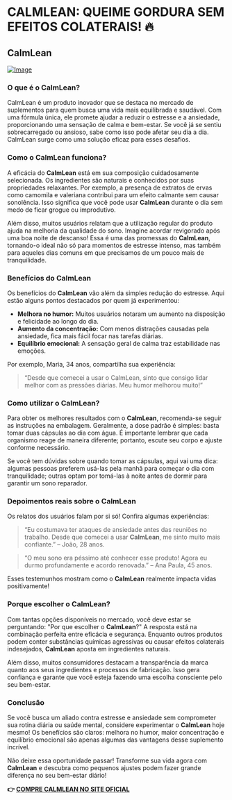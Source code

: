 # CALMLEAN: QUEIME GORDURA SEM EFEITOS COLATERAIS! 🔥

## CalmLean

[![Image](https://www2.sellhealth.com/238/calmlean_logo.jpg)](https://gchaffi.com/tRzL6o4g)

### O que é o CalmLean?

CalmLean é um produto inovador que se destaca no mercado de suplementos para quem busca uma vida mais equilibrada e saudável. Com uma fórmula única, ele promete ajudar a reduzir o estresse e a ansiedade, proporcionando uma sensação de calma e bem-estar. Se você já se sentiu sobrecarregado ou ansioso, sabe como isso pode afetar seu dia a dia. CalmLean surge como uma solução eficaz para esses desafios.

### Como o CalmLean funciona?

A eficácia do **CalmLean** está em sua composição cuidadosamente selecionada. Os ingredientes são naturais e conhecidos por suas propriedades relaxantes. Por exemplo, a presença de extratos de ervas como camomila e valeriana contribui para um efeito calmante sem causar sonolência. Isso significa que você pode usar **CalmLean** durante o dia sem medo de ficar grogue ou improdutivo.

Além disso, muitos usuários relatam que a utilização regular do produto ajuda na melhoria da qualidade do sono. Imagine acordar revigorado após uma boa noite de descanso! Essa é uma das promessas do **CalmLean**, tornando-o ideal não só para momentos de estresse intenso, mas também para aqueles dias comuns em que precisamos de um pouco mais de tranquilidade.

### Benefícios do CalmLean

Os benefícios do **CalmLean** vão além da simples redução do estresse. Aqui estão alguns pontos destacados por quem já experimentou:

- **Melhora no humor:** Muitos usuários notaram um aumento na disposição e felicidade ao longo do dia.
- **Aumento da concentração:** Com menos distrações causadas pela ansiedade, fica mais fácil focar nas tarefas diárias.
- **Equilíbrio emocional:** A sensação geral de calma traz estabilidade nas emoções.

Por exemplo, Maria, 34 anos, compartilha sua experiência: 

> “Desde que comecei a usar o CalmLean, sinto que consigo lidar melhor com as pressões diárias. Meu humor melhorou muito!”

### Como utilizar o CalmLean?

Para obter os melhores resultados com o **CalmLean**, recomenda-se seguir as instruções na embalagem. Geralmente, a dose padrão é simples: basta tomar duas cápsulas ao dia com água. É importante lembrar que cada organismo reage de maneira diferente; portanto, escute seu corpo e ajuste conforme necessário.

Se você tem dúvidas sobre quando tomar as cápsulas, aqui vai uma dica: algumas pessoas preferem usá-las pela manhã para começar o dia com tranquilidade; outras optam por tomá-las à noite antes de dormir para garantir um sono reparador.

### Depoimentos reais sobre o CalmLean

Os relatos dos usuários falam por si só! Confira algumas experiências:

> “Eu costumava ter ataques de ansiedade antes das reuniões no trabalho. Desde que comecei a usar **CalmLean**, me sinto muito mais confiante.” – João, 28 anos.

> “O meu sono era péssimo até conhecer esse produto! Agora eu durmo profundamente e acordo renovada.” – Ana Paula, 45 anos.

Esses testemunhos mostram como o **CalmLean** realmente impacta vidas positivamente!

### Porque escolher o CalmLean?

Com tantas opções disponíveis no mercado, você deve estar se perguntando: "Por que escolher o **CalmLean**?" A resposta está na combinação perfeita entre eficácia e segurança. Enquanto outros produtos podem conter substâncias químicas agressivas ou causar efeitos colaterais indesejados, **CalmLean** aposta em ingredientes naturais.

Além disso, muitos consumidores destacam a transparência da marca quanto aos seus ingredientes e processos de fabricação. Isso gera confiança e garante que você esteja fazendo uma escolha consciente pelo seu bem-estar.

### Conclusão

Se você busca um aliado contra estresse e ansiedade sem comprometer sua rotina diária ou saúde mental, considere experimentar o **CalmLean** hoje mesmo! Os benefícios são claros: melhora no humor, maior concentração e equilíbrio emocional são apenas algumas das vantagens desse suplemento incrível.

Não deixe essa oportunidade passar! Transforme sua vida agora com **CalmLean** e descubra como pequenos ajustes podem fazer grande diferença no seu bem-estar diário!



**👉 [COMPRE CALMLEAN NO SITE OFICIAL](https://gchaffi.com/tRzL6o4g)**